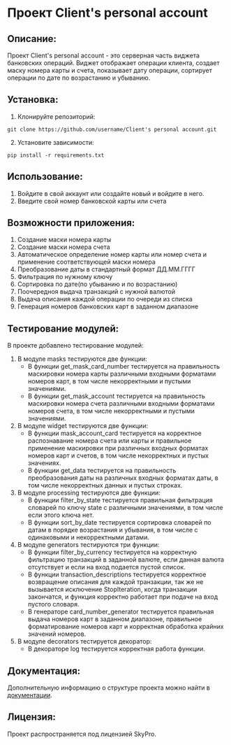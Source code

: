 # Проект Client's personal account

## Описание:
Проект Client's personal account - это серверная часть виджета банковских операций. Виджет отображает операции клиента, создает маску номера карты и счета, показывает дату операции, сортирует операции по дате по возрастанию и убыванию.

## Установка:
1. Клонируйте репозиторий:
```
git clone https://github.com/username/Client's personal account.git
```
2. Установите зависимости:
```
pip install -r requirements.txt
```

## Использование:
1. Войдите в свой аккаунт или создайте новый и войдите в него.
2. Введите свой номер банковской карты или счета

## Возможности приложения:
1. Создание маски номера карты
2. Создание маски номера счета
3. Автоматическое определение номер карты или номер счета и применение соответствующей маски номера
4. Преобразование даты в стандартный формат ДД.ММ.ГГГГ
5. Фильтрация по нужному ключу
6. Сортировка по дате(по убыванию и по возрастанию)
7. Поочередноя выдача транзакций с нужной валютой
8. Выдача описания каждой операции по очереди из списка
9. Генерация номеров банковских карт в заданном диапазоне

## Тестирование модулей:
В проекте добавлено тестирование модулей:
1. В модуле masks тестируются две функции:
   - В функции get_mask_card_number тестируется на правильность маскировки номера карты различными входными форматами 
номеров карт, в том числе некорректными и пустыми значениями.
   - В функции get_mask_account тестируется на правильность маскировки номера счета различными входными форматами 
номеров счета, в том числе некорректными и пустыми значениями.
2. В модуле widget тестируются две функции:
   - В функции mask_account_card тестируется на корректное распознавание номера счета или карты и правильное применение 
маскировки при различных входных форматах номеров карт и счетов, в том числе некорректных и пустых значениях.
   - В функции get_data тестируется на правильность преобразования даты на различных входных форматах даты, в том числе 
некорректных данных и пустых строках.
3. В модуле processing тестируются две функции:
   - В функции filter_by_state тестируется правильная фильтрация словарей по ключу state с различными значениями, 
в том числе если этого ключа нет.
   - В функции sort_by_date тестируется сортировка словарей по датам в порядке возрастания и убывания, в том числе с 
одинаковыми и некорректными датами.
4. В модуле generators тестируются три функции:
   - В функции filter_by_currency тестируется на корректную фильтрацию транзакций в заданной валюте, если данная валюта отсутствует и если на вход подается пустой список.
   - В функции transaction_descriptions тестируется корректное возвращение описания для каждой транзакции, так же не вызывается исключение StopIteration, когда транзакции закончатся, и функция корректно работает при подаче на вход пустого словаря.
   - В генераторе card_number_generator тестируется правильная выдача номеров карт в заданном диапазоне, правильное форматирование номеров карт и корректная обработка крайних значений номеров.
5. В модуле decorators тестируется декоратор:
   - В декораторе log тестируется корректная работа функции.

## Документация:
Дополнительную информацию о структуре проекта можно найти в [документации](README.md).

## Лицензия:
Проект распространяется под лицензией SkyPro.
